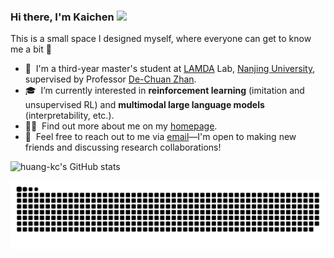 ### Hi there, I'm Kaichen <a href="https://www.gautamkrishnar.com/"><img src="https://media.giphy.com/media/hvRJCLFzcasrR4ia7z/giphy.gif" width="5%"></a>
This is a small space I designed myself, where everyone can get to know me a bit :rofl:


- 🔭 &nbsp;I'm a third-year master's student at [LAMDA](http://www.lamda.nju.edu.cn/CH.MainPage.ashx) Lab, [Nanjing University](http://www.nju.edu.cn/), supervised by Professor [De-Chuan Zhan](https://www.yuque.com/zhandc/home/nk8z4o).
- 🎓 &nbsp;I’m currently interested in **reinforcement learning** (imitation and unsupervised RL) and **multimodal large language models** (interpretability, etc.).
- 👨‍💻 &nbsp;Find out more about me on my [homepage](http://www.lamda.nju.edu.cn/huangkc/).
- 💬 &nbsp;Feel free to reach out to me via [email](huangkc@lamda.nju.edu.cn)—I'm open to making new friends and discussing research collaborations!


![huang-kc's GitHub stats](https://github-readme-stats.vercel.app/api?username=huang-kc)

<picture>
  <source media="(prefers-color-scheme: dark)" srcset="https://raw.githubusercontent.com/huang-kc/huang-kc/output/github-contribution-grid-snake-dark.svg">
  <source media="(prefers-color-scheme: light)" srcset="https://raw.githubusercontent.com/huang-kc/huang-kc/output/github-contribution-grid-snake.svg">
  <img alt="github contribution grid snake animation" src="https://raw.githubusercontent.com/huang-kc/huang-kc/output/github-contribution-grid-snake.svg">
</picture>


<!--
**huang-kc/huang-kc** is a ✨ _special_ ✨ repository because its `README.md` (this file) appears on your GitHub profile.

Here are some ideas to get you started:

- 🔭 I’m currently working on ...
- 🌱 I’m currently learning ...
- 👯 I’m looking to collaborate on ...
- 🤔 I’m looking for help with ...
- 💬 Ask me about ...
- 📫 How to reach me: ...
- 😄 Pronouns: ...
- ⚡ Fun fact: ...
-->
